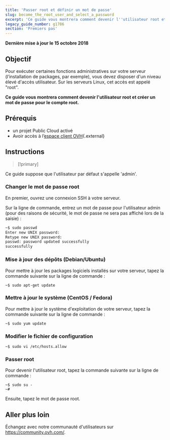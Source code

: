 ```yaml
---
title: 'Passer root et définir un mot de passe'
slug: become_the_root_user_and_select_a_password
excerpt: 'Ce guide vous montrera comment devenir l''utilisateur root et créer un mot de passe pour le compte root'
legacy_guide_number: g1786
section: 'Premiers pas'
---
```


**Dernière mise à jour le 15 octobre 2018**

## Objectif

Pour exécuter certaines fonctions administratives sur votre serveur (l’installation de packages, par exemple), vous devez disposer d'un niveau élevé d'accès utilisateur. Sur les serveurs Linux, cet accès est appelé "root".

**Ce guide vous montrera comment devenir l'utilisateur root et créer un mot de passe pour le compte root.**

## Prérequis

* un projet Public Cloud activé
* Avoir accès à l’[espace client OVH](https://ca.ovh.com/auth/?action=gotomanager){.external}

## Instructions

> \[!primary]
>
Ce guide suppose que l'utilisateur par défaut s'appelle 'admin'.
>

### Changer le mot de passe root

En premier, ouvrez une connexion SSH à votre serveur.

Sur la ligne de commande, entrez un mot de passe pour l'utilisateur admin (pour des raisons de sécurité, le mot de passe ne sera pas affiché lors de la saisie) :

```sh
~$ sudo passwd
Enter new UNIX password:
Retype new UNIX password:
passwd: password updated successfully 
successfully
```

### Mise à jour des dépôts (Debian/Ubuntu)

Pour mettre à jour les packages logiciels installés sur votre serveur, tapez la commande suivante sur la ligne de commande :

```
~$ sudo apt-get update
```

### Mettre à jour le système (CentOS / Fedora)

Pour mettre à jour le système d'exploitation de votre serveur, tapez la commande suivante sur la ligne de commande :

```
~$ sudo yum update
```

### Modifier le fichier de configuration

```
~$ sudo vi /etc/hosts.allow
```

### Passer root

Pour devenir l'utilisateur root, tapez la commande suivante sur la ligne de commande :

```
~$ sudo su -
~#
```

Ensuite, tapez le mot de passe root.

## Aller plus loin

Échangez avec notre communauté d'utilisateurs sur <https://community.ovh.com/>.